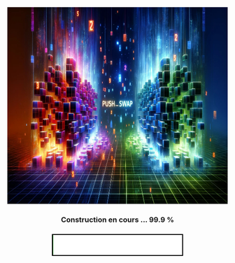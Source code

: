 <div align="center">
  <img height="450" src="https://raw.githubusercontent.com/Kurama77190/PUSH_SWAP/main/img/LOGO%20PUSH_SWAP.jpg"  />
</div>

###

<h3 align="center">Construction en cours ... 99.9 %</h3>

###

<div align="center">
  <img height="" src="https://raw.githubusercontent.com/Kurama77190/PUSH_SWAP/main/img/loading_bar.gif"  />
</div>

###
